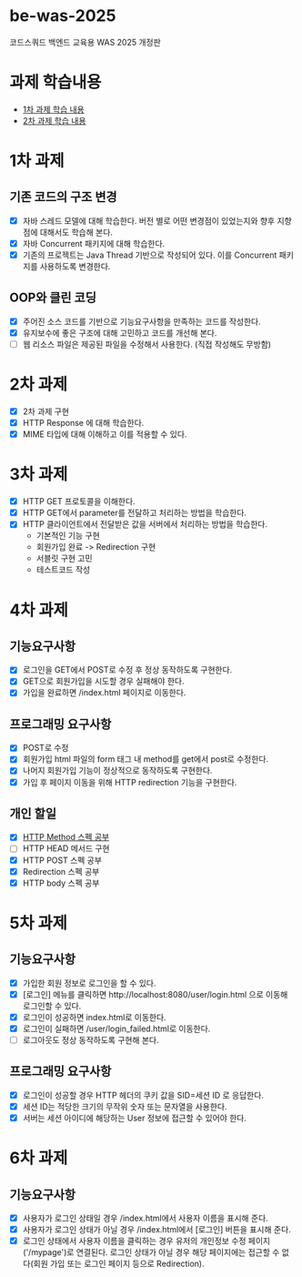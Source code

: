 # be-was-2025
코드스쿼드 백엔드 교육용 WAS 2025 개정판

# 과제 학습내용
- [1차 과제 학습 내용](https://github.com/softeer5th/backend-page/wiki/%5BWeek1%5D-%EC%86%A1%EB%AF%BC%EA%B7%9C)
- [2차 과제 학습 내용]()

# 1차 과제

## 기존 코드의 구조 변경
* [x] 자바 스레드 모델에 대해 학습한다. 버전 별로 어떤 변경점이 있었는지와 향후 지향점에 대해서도 학습해 본다.
* [x] 자바 Concurrent 패키지에 대해 학습한다.
* [x] 기존의 프로젝트는 Java Thread 기반으로 작성되어 있다. 이를 Concurrent 패키지를 사용하도록 변경한다.

## OOP와 클린 코딩
* [x] 주어진 소스 코드를 기반으로 기능요구사항을 만족하는 코드를 작성한다.
* [x] 유지보수에 좋은 구조에 대해 고민하고 코드를 개선해 본다.
* [ ] 웹 리소스 파일은 제공된 파일을 수정해서 사용한다. (직접 작성해도 무방함)

# 2차 과제
* [x] 2차 과제 구현
* [x] HTTP Response 에 대해 학습한다. 
* [x] MIME 타입에 대해 이해하고 이를 적용할 수 있다.

# 3차 과제
* [x] HTTP GET 프로토콜을 이해한다. 
* [x] HTTP GET에서 parameter를 전달하고 처리하는 방법을 학습한다. 
* [x] HTTP 클라이언트에서 전달받은 값을 서버에서 처리하는 방법을 학습한다.
  * 기본적인 기능 구현 
  * 회원가입 완료 -> Redirection 구현 
  * 서블릿 구현 고민 
  * 테스트코드 작성

# 4차 과제
## 기능요구사항
* [x] 로그인을 GET에서 POST로 수정 후 정상 동작하도록 구현한다.
* [x] GET으로 회원가입을 시도할 경우 실패해야 한다.
* [x] 가입을 완료하면 /index.html 페이지로 이동한다.

## 프로그래밍 요구사항
* [x] POST로 수정
* [x] 회원가입 html 파일의 form 태그 내 method를 get에서 post로 수정한다.
* [x] 나머지 회원가입 기능이 정상적으로 동작하도록 구현한다.
* [x] 가입 후 페이지 이동을 위해 HTTP redirection 기능을 구현한다.

## 개인 할일
- [x] [HTTP Method 스펙 공부](https://gamxong.tistory.com/157)
- [ ] HTTP HEAD 메서드 구현
- [x] HTTP POST 스펙 공부
- [x] Redirection 스펙 공부
- [x] HTTP body 스펙 공부

# 5차 과제
## 기능요구사항
- [x] 가입한 회원 정보로 로그인을 할 수 있다.
- [x] [로그인] 메뉴를 클릭하면 http://localhost:8080/user/login.html 으로 이동해 로그인할 수 있다.
- [x] 로그인이 성공하면 index.html로 이동한다.
- [x] 로그인이 실패하면 /user/login_failed.html로 이동한다.
- [ ] 로그아웃도 정상 동작하도록 구현해 본다.

## 프로그래밍 요구사항
- [x] 로그인이 성공할 경우 HTTP 헤더의 쿠키 값을 SID=세션 ID 로 응답한다.
- [x] 세션 ID는 적당한 크기의 무작위 숫자 또는 문자열을 사용한다.
- [x] 서버는 세션 아이디에 해당하는 User 정보에 접근할 수 있어야 한다.

# 6차 과제
## 기능요구사항
-[x] 사용자가 로그인 상태일 경우 /index.html에서 사용자 이름을 표시해 준다.
-[x] 사용자가 로그인 상태가 아닐 경우 /index.html에서 [로그인] 버튼을 표시해 준다.
-[x] 로그인 상태에서 사용자 이름을 클릭하는 경우 유저의 개인정보 수정 페이지('/mypage')로 연결된다. 로그인 상태가 아닐 경우 해당 페이지에는 접근할 수 없다(회원 가입 또는 로그인 페이지 등으로 Redirection).